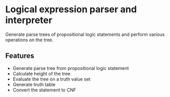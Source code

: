 # Logical expression parser and interpreter

Generate parse trees of propositional logic statements and perform various operations on the tree.

## Features
* Generate parse tree from propositional logic statement
* Calculate height of the tree
* Evaluate the tree on a truth value set
* Generate truth table
* Convert the statement to CNF
